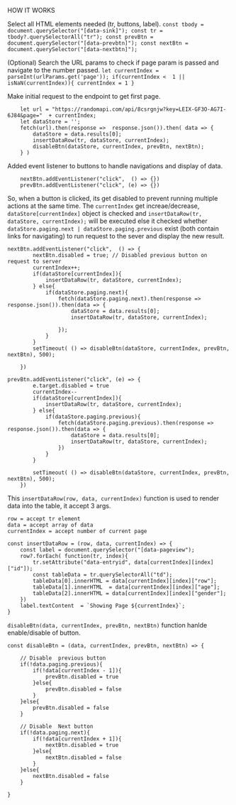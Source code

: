 HOW IT WORKS

Select all HTML elements needed (tr, buttons, label).
``
    const tbody = document.querySelector("[data-sink]");
    const tr = tbody?.querySelectorAll("tr");
    const prevBtn = document.querySelector("[data-prevbtn]");
    const nextBtn = document.querySelector("[data-nextbtn]");
``

(Optional) Search the URL params to check if page param is passed and navigate to the number passed.
``
    let currentIndex = parseInt(urlParams.get('page'));
    if(currentIndex <  1 || isNaN(currentIndex)){
        currentIndex = 1
    }
``

Make initial request to the endpoint to get first page. 

```
    let url = "https://randomapi.com/api/8csrgnjw?key=LEIX-GF3O-AG7I-6J84&page="  + currentIndex;
    let dataStore = '';
    fetch(url).then(response =>  response.json()).then( data => {
        dataStore = data.results[0];
        insertDataRow(tr, dataStore, currentIndex);
        disableBtn(dataStore, currentIndex, prevBtn, nextBtn);
    } )
```

Added event listener to buttons to handle navigations and display of  data.

```
    nextBtn.addEventListener("click",  () => {})
    prevBtn.addEventListener("click", (e) => {})

```

So, when a button is clicked, its get disabled to prevent running multiple actions at the same time.
The ``currentIndex`` get increae/decrease, ``dataStore[currentIndex]`` object is checked and ``insertDataRow(tr, dataStore, currentIndex);`` will be executed else it checked whether ``dataStore.paging.next | dataStore.paging.previous`` exist (both contain links for navigating) to run request to the sever and display the new result.


```
nextBtn.addEventListener("click",  () => {
        nextBtn.disabled = true; // Disabled previous button on request to server
        currentIndex++;
        if(dataStore[currentIndex]){
            insertDataRow(tr, dataStore, currentIndex);
        } else{
            if(dataStore.paging.next){
                fetch(dataStore.paging.next).then(response => response.json()).then(data => {
                    dataStore = data.results[0];
                    insertDataRow(tr, dataStore, currentIndex);
                    
                });
            }
        }
        setTimeout( () => disableBtn(dataStore, currentIndex, prevBtn, nextBtn), 500); 

    })

prevBtn.addEventListener("click", (e) => {
        e.target.disabled = true
        currentIndex--
        if(dataStore[currentIndex]){
            insertDataRow(tr, dataStore, currentIndex);
        } else{
            if(dataStore.paging.previous){
                fetch(dataStore.paging.previous).then(response => response.json()).then(data => {
                    dataStore = data.results[0];
                    insertDataRow(tr, dataStore, currentIndex);
                })
            }
        }
        
        setTimeout( () => disableBtn(dataStore, currentIndex, prevBtn, nextBtn), 500); 
    })
```

This ``insertDataRow(row, data, currentIndex)`` function is used to render data into the table, it accept 3 args.


```
row = accept tr element
data = accept array of data 
currentIndex = accept number of current page
```


```
const insertDataRow = (row, data, currentIndex) => {
    const label = document.querySelector("[data-pageview");
    row?.forEach( function(tr, index){
        tr.setAttribute("data-entryid", data[currentIndex][index]["id"]);
        const tableData = tr.querySelectorAll("td");
        tableData[0].innerHTML = data[currentIndex][index]["row"];
        tableData[1].innerHTML  = data[currentIndex][index]["age"];
        tableData[2].innerHTML = data[currentIndex][index]["gender"];
    })
    label.textContent  = `Showing Page ${currentIndex}`;
}
```

```disableBtn(data, currentIndex, prevBtn, nextBtn)``` function hanlde enable/disable of button.


```
const disableBtn = (data, currentIndex, prevBtn, nextBtn) => {
    
    // Disable  previous button
    if(!data.paging.previous){
        if(!data[currentIndex - 1]){
            prevBtn.disabled = true
        }else{
            prevBtn.disabled = false
        }
    }else{
        prevBtn.disabled = false
    }

    // Disable  Next button
    if(!data.paging.next){
        if(!data[currentIndex + 1]){
            nextBtn.disabled = true
        }else{
            nextBtn.disabled = false
        }
    }else{
        nextBtn.disabled = false
    }

}
```
